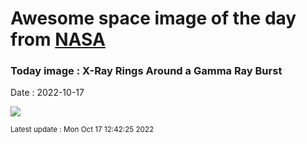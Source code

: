 
# Awesome space image of the day from [NASA](https://api.nasa.gov/)

### Today image : X-Ray Rings Around a Gamma Ray Burst
Date : 2022-10-17

![](https://apod.nasa.gov/apod/image/2210/GrbRings_SwiftMiller_960.jpg)

<small>Latest update : Mon Oct 17 12:42:25 2022</small>
        